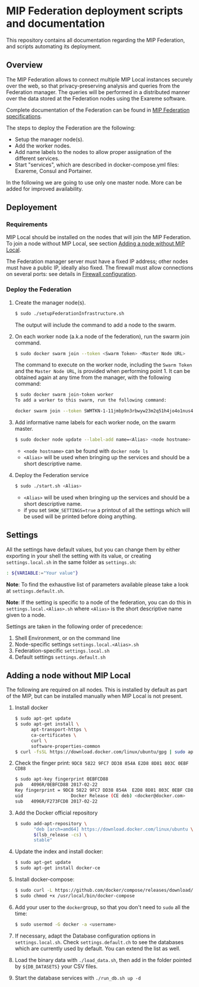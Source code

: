 # MIP Federation deployment scripts and documentation

This repository contains all documentation regarding the MIP Federation, and scripts automating its deployment.

## Overview

The MIP Federation allows to connect multiple MIP Local instances securely over the web, so that privacy-preserving analysis and queries from the Federation manager. The queries will be performed in a distributed manner over the data stored at the Federation nodes using the Exareme software.

Complete documentation of the Federation can be found in [MIP Federation specifications](https://github.com/HBPMedical/mip-federation/blob/master/Documentation/MIP_Federation_specifications.md).

The steps to deploy the Federation are the following: 

- Setup the manager node(s).
- Add the worker nodes.
- Add name labels to the nodes to allow proper assignation of the different services.
- Start "services", which are described in docker-compose.yml files: Exareme, Consul and Portainer.

In the following we are going to use only one master node. More can be added for improved availability.

## Deployement

### Requirements

MIP Local should be installed on the nodes that will join the MIP Federation. To join a node without MIP Local, see section [Adding a node without MIP Local](#adding-a-node-without-mip-local).

The Federation manager server must have a fixed IP address; other nodes must have a public IP, ideally also fixed. The firewall must allow connections on several ports: see details in [Firewall configuration](https://github.com/HBPMedical/mip-federation/blob/master/Documentation/Firewall_configuration.md).

### Deploy the Federation

1. Create the manager node(s).

   ```sh
   $ sudo ./setupFederationInfrastructure.sh
   ```
   The output will include the command to add a node to the swarm.

2. On each worker node (a.k.a node of the federation), run the swarm join command.

   ```sh
   $ sudo docker swarm join --token <Swarm Token> <Master Node URL>
   ```

   The command to execute on the worker node, including the `Swarm Token` and the `Master Node URL`, is provided when performing point 1. It can be obtained again at any time from the manager, with the following command:

   ```sh
   $ sudo docker swarm join-token worker
   To add a worker to this swarm, run the following command:

   docker swarm join --token SWMTKN-1-11jmbp9n3rbwyw23m2q51h4jo4o1nus4oqxf3rk7s7lwf7b537-9xakyj8dxmvb0p3ffhpv5y6g3 10.2.1.1:2377
   ```

3. Add informative name labels for each worker node, on the swarm master.

   ```sh
   $ sudo docker node update --label-add name=<Alias> <node hostname>
   ```

   * `<node hostname>` can be found with `docker node ls`
   * `<Alias>` will be used when bringing up the services and should be a short descriptive name.

4. Deploy the Federation service

   ```sh
   $ sudo ./start.sh <Alias>
   ```

   * `<Alias>` will be used when bringing up the services and should be a short descriptive name.
   * if you set `SHOW_SETTINGS=true` a printout of all the settings which will be used will be printed before doing anything.

## Settings

All the settings have default values, but you can change them by either exporting in your shell the setting with its value, or creating `settings.local.sh` in the same folder as `settings.sh`:

```sh
: ${VARIABLE:="Your value"}
```

**Note**: To find the exhaustive list of parameters available please take a look at `settings.default.sh`.

**Note**: If the setting is specific to a node of the federation, you can do this in `settings.local.<Alias>.sh` where `<Alias>` is the short descriptive name given to a node.

Settings are taken in the following order of precedence:

  1. Shell Environment, or on the command line
  2. Node-specific settings `settings.local.<Alias>.sh`
  3. Federation-specific `settings.local.sh`
  4. Default settings `settings.default.sh`


## Adding a node without MIP Local

The following are required on all nodes. This is installed by default as part of the MIP, but can be installed manually when MIP Local is not present.

1. Install docker

   ```sh
   $ sudo apt-get update
   $ sudo apt-get install \
         apt-transport-https \
         ca-certificates \
         curl \
         software-properties-common
   $ curl -fsSL https://download.docker.com/linux/ubuntu/gpg | sudo apt-key add -
   ```

2. Check the finger print: `9DC8 5822 9FC7 DD38 854A E2D8 8D81 803C 0EBF CD88`

   ```sh
   $ sudo apt-key fingerprint 0EBFCD88
   pub   4096R/0EBFCD88 2017-02-22
   Key fingerprint = 9DC8 5822 9FC7 DD38 854A  E2D8 8D81 803C 0EBF CD88
   uid                  Docker Release (CE deb) <docker@docker.com>
   sub   4096R/F273FCD8 2017-02-22
   ```

3. Add the Docker official repository

   ```sh
   $ sudo add-apt-repository \
          "deb [arch=amd64] https://download.docker.com/linux/ubuntu \
          $(lsb_release -cs) \
          stable"
   ```

4. Update the index and install docker:

   ```sh
   $ sudo apt-get update
   $ sudo apt-get install docker-ce
   ```

5. Install docker-compose:

   ```sh
   $ sudo curl -L https://github.com/docker/compose/releases/download/1.18.0/docker-compose-`uname -s`-`uname -m` -o /usr/local/bin/docker-compose
   $ sudo chmod +x /usr/local/bin/docker-compose
   ```

6. Add your user to the `docker`group, so that you don't need to `sudo` all the time:

   ```sh
   $ sudo usermod -G docker -a <username>
   ```

7. If necessary, adapt the Database configuration options in `settings.local.sh`. Check `settings.default.ch` to see the databases which are currently used by default. You can extend the list as well.

8. Load the binary data with `./load_data.sh`, then add in the folder pointed by `${DB_DATASETS}` your CSV files.

9. Start the database services with `./run_db.sh up -d`
